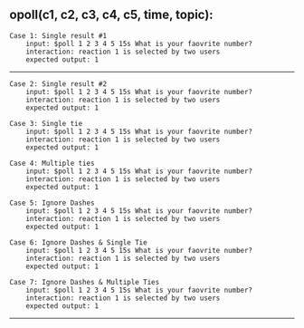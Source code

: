 **opoll(c1, c2, c3, c4, c5, time, topic):**
--------------------------------------------------------------------------
    Case 1: Single result #1
        input: $poll 1 2 3 4 5 15s What is your faovrite number?
        interaction: reaction 1 is selected by two users
        expected output: 1
--------------------------------------------------------------------------

    Case 2: Single result #2
        input: $poll 1 2 3 4 5 15s What is your faovrite number?
        interaction: reaction 1 is selected by two users
        expected output: 1
    
    Case 3: Single tie
        input: $poll 1 2 3 4 5 15s What is your faovrite number?
        interaction: reaction 1 is selected by two users
        expected output: 1    
    
    Case 4: Multiple ties
        input: $poll 1 2 3 4 5 15s What is your faovrite number?
        interaction: reaction 1 is selected by two users
        expected output: 1    
    
    Case 5: Ignore Dashes
        input: $poll 1 2 3 4 5 15s What is your faovrite number?
        interaction: reaction 1 is selected by two users
        expected output: 1    
    
    Case 6: Ignore Dashes & Single Tie
        input: $poll 1 2 3 4 5 15s What is your faovrite number?
        interaction: reaction 1 is selected by two users
        expected output: 1   
    
    Case 7: Ignore Dashes & Multiple Ties
        input: $poll 1 2 3 4 5 15s What is your faovrite number?
        interaction: reaction 1 is selected by two users
        expected output: 1    
--------------------------------------------------------------------------


